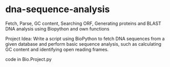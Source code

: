 # dna-sequence-analysis
Fetch, Parse, GC content, Searching ORF, Generating proteins and BLAST
DNA analysis using Biopython and own functions

Project Idea: Write a script using BioPython to fetch DNA sequences from a given database and perform basic sequence analysis, such as calculating GC content and identifying open reading frames.

code in Bio.Project.py
